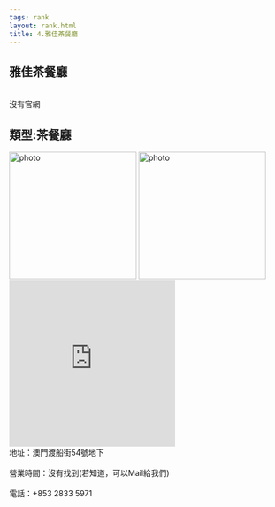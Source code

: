```yaml
---
tags: rank
layout: rank.html
title: 4.雅佳茶餐廳 
---
```



<h2>雅佳茶餐廳</h2>
<br>沒有官網</br>
<h2>類型:茶餐廳</h2>

<img src="https://user-images.githubusercontent.com/70761288/101186223-c2b71880-368d-11eb-866d-9dd18f5bb79a.jpg" alt="photo" width="230" height="230">
<img src="https://user-images.githubusercontent.com/70761288/101186323-e8442200-368d-11eb-84a7-7bc623c3f1a0.jpg" alt="photo" width="230" height="230">
<iframe src="https://www.google.com/maps/embed?pb=!1m18!1m12!1m3!1d1412.2838397644712!2d113.54248639845956!3d22.202526057794806!2m3!1f0!2f0!3f0!3m2!1i1024!2i768!4f13.1!3m3!1m2!1s0x34017ae228f89c6f%3A0x9f2bb675c7f5d26a!2z6ZuF5L2z6Iy26aSQ5buz!5e0!3m2!1szh-TW!2s!4v1612315703461!5m2!1szh-TW!2s" width="300" height="300" frameborder="0" style="border:0;" allowfullscreen="" aria-hidden="false" tabindex="0"></iframe>
<br>地址：澳門渡船街54號地下</br>
<br>營業時間：沒有找到(若知道，可以Mail給我們) </br>
<br>電話：+853 2833 5971</br>
